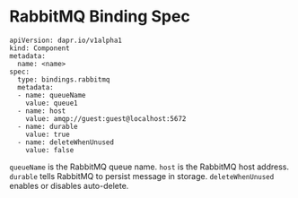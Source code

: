 # RabbitMQ Binding Spec

```
apiVersion: dapr.io/v1alpha1
kind: Component
metadata:
  name: <name>
spec:
  type: bindings.rabbitmq
  metadata:
  - name: queueName
    value: queue1
  - name: host
    value: amqp://guest:guest@localhost:5672
  - name: durable
    value: true
  - name: deleteWhenUnused
    value: false
```

`queueName` is the RabbitMQ queue name.
`host` is the RabbitMQ host address.
`durable` tells RabbitMQ to persist message in storage.
`deleteWhenUnused` enables or disables auto-delete.